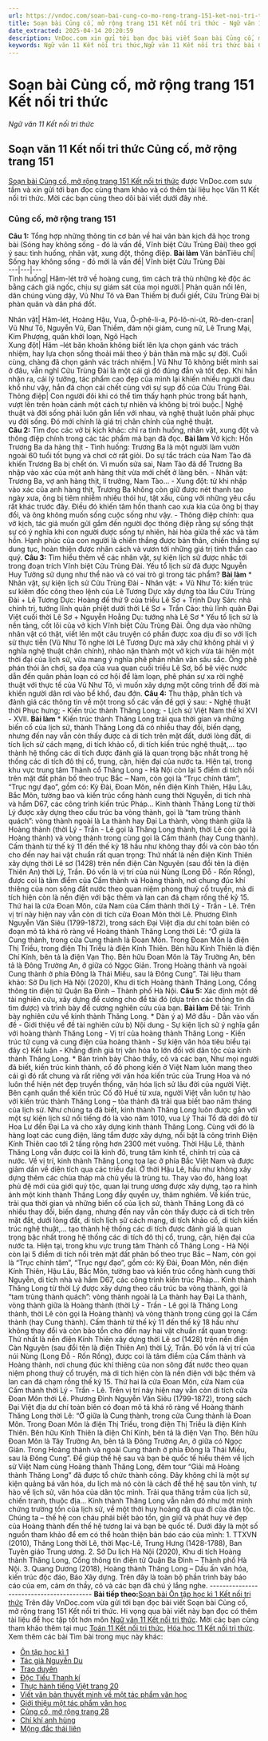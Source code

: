 ```yaml
---
url: https://vndoc.com/soan-bai-cung-co-mo-rong-trang-151-ket-noi-tri-thuc-298034
title: Soạn bài Củng cố, mở rộng trang 151 Kết nối tri thức - Ngữ văn 11 Kết nối tri thức - VnDoc.com
date_extracted: 2025-04-14 20:20:59
description: VnDoc.com xin gửi tới bạn đọc bài viết Soạn bài Củng cố, mở rộng trang 151 Kết nối tri thức. Mời các bạn cùng tham khảo chi tiết.
keywords: Ngữ văn 11 Kết nối tri thức,Ngữ văn 11 Kết nối tri thức bài Củng cố mở rộng trang 151,Soạn văn 11 Kết nối tri thức,văn 11 kết nối tri thức,soạn văn 11 kết nối tri thức với cuộc sống,ngữ văn 11 kết nối,Soạn bài Củng cố mở rộng trang 151 Kết nối tri thức,Soạn bài Củng cố mở rộng trang 151,Soạn văn Củng cố mở rộng trang 151,Củng cố mở rộng trang 151
---
```


# Soạn bài Củng cố, mở rộng trang 151 Kết nối tri thức
 _Ngữ văn 11 Kết nối tri thức_
## Soạn văn 11 Kết nối tri thức Củng cố, mở rộng trang 151
[Soạn bài Củng cố, mở rộng trang 151 Kết nối tri thức](<https://vndoc.com/soan-bai-cung-co-mo-rong-trang-151-ket-noi-tri-thuc-298034>) được VnDoc.com sưu tầm và xin gửi tới bạn đọc cùng tham khảo và có thêm tài liệu học Văn 11 Kết nối tri thức. Mời các bạn cùng theo dõi bài viết dưới đây nhé.
### Củng cố, mở rộng trang 151
**Câu 1:** Tổng hợp những thông tin cơ bản về hai vân bàn kịch đã học trong bài \(Sóng hay không sống - đó là vấn đề, Vĩnh biệt Cửu Trùng Đài\) theo gợi ý sau: tình huống, nhân vật, xung đột, thông điệp.
**Bài làm**
Văn bảnTiêu chí| Sống hay không sống - đó mới là vấn đề| Vĩnh biệt Cửu Trùng Đài  
---|---|---  
Tình huống| Hăm-lét trở về hoàng cung, tìm cách trả thù những kẻ độc ác bằng cách giả ngốc, chịu sự giám sát của mọi người.| Phản quân nổi lên, dân chúng vùng dậy, Vũ Như Tô và Đan Thiềm bị đuổi giết, Cửu Trùng Đài bị phàn quân và dân phá đốt.  

Nhân vật| Hăm-lét, Hoàng Hậu, Vua, Ô-phê-li-a, Pô-lô-ni-út, Rô-den-cran| Vũ Như Tô, Nguyễn Vũ, Đan Thiềm, đám nội giám, cung nữ, Lê Trung Mại, Kim Phượng, quân khởi loạn, Ngô Hạch  
Xung đột| Hăm –lét băn khoăn không biết lên lựa chọn gánh vác trách nhiệm, hay lựa chọn sống thoải mái theo ý bản thân mà mặc sự đời. Cuối cùng, chàng đã chọn gánh vác trách nhiệm.| Vũ Như Tô không biết mình sai ở đâu, vẫn nghĩ Cửu Trùng Đài là một cái gì đó đúng đắn và tốt đẹp. Khi hắn nhận ra, cái lý tưởng, tác phẩm cao đẹp của mình lại khiến nhiều người đau khổ như vậy, hắn đã chọn cái chết cùng với sự sụp đổ của Cửu Trùng Đài.  
Thông điệp| Con người đôi khi có thể tìm thấy hạnh phúc trong bất hạnh, vượt lên trên hoàn cảnh một cách tự nhiên và không bị trói buộc.| Nghệ thuật và đời sống phải luôn gắn liền với nhau, và nghệ thuật luôn phải phục vụ đời sống. Đó mới chính là giá trị chân chính của nghệ thuật.  
**Câu 2:** Tìm đọc các vở bị kịch khác: chỉ ra tình huống, nhân vật, xung đột và thông điệp chính trong các tác phẩm mà bạn đã đọc.
**Bài làm**
Vở kịch: Hồn Trương Ba da hàng thịt
\- Tình huống: Trương Ba là một người làm vườn ngoài 60 tuổi tốt bụng và chơi cờ rất giỏi. Do sự tắc trách của Nam Tào đã khiến Trương Ba bị chết ón. Vì muốn sửa sai, Nam Tào đã để Trương Ba nhập vào xác của một anh hàng thịt vừa mới chết ở làng bên.
\- Nhân vật: Trương Ba, vợ anh hàng thịt, lí trưởng, Nam Tào…
\- Xung đột: từ khi nhập vào xác của anh hàng thịt, Trương Ba không còn giữ được nét thanh tao ngày xưa, ông bị tiêm nhiễm nhiều thói hư, tật xấu, cùng với những yêu cầu rất khác trước đây. Điều đó khiến tâm hồn thanh cao xưa kia của ông bị thay đổi, và ông không muốn sống cuộc sống như vậy.
\- Thông điệp chính: qua vở kịch, tác giả muốn gửi gắm đến người đọc thông điệp rằng sự sống thật sự có ý nghĩa khi con người được sống tự nhiên, hài hòa giữa thể xác và tâm hồn. Hạnh phúc của con người là chiến thắng được bản thân, chiến thắng sự dung tục, hoàn thiện được nhân cách và vươn tới những giá trị tinh thần cao quý.
**Câu 3:** Tìm hiểu thêm về các nhân vặt, sự kiện lịch sử được nhắc tới trong đoạn trích Vĩnh biệt Cửu Trùng Đài. Yếu tổ lịch sử đã được Nguyễn Huy Tưởng sử dụng như thể nào và có vai trò gì trong tác phẩm?
**Bài làm**
\* Nhân vật, sự kiện lịch sử Cửu Trùng Đài
\- Nhân vật:
\+ Vũ Như Tô: kiến trúc sư kiêm đốc công theo lệnh của Lê Tương Dực xây dựng tòa lầu Cửu Trùng Đài
\+ Lê Tương Dực: Hoàng đế thứ 9 của triều Lê Sơ
\+ Trịnh Duy Sản: nhà chính trị, tướng lĩnh quân phiệt dưới thời Lê Sơ
\+ Trần Cảo: thủ lĩnh quân Đại Việt cuối thời Lê Sơ
\+ Nguyễn Hoằng Dụ: tướng nhà Lê Sơ
\* Yếu tố lịch sử là nền tảng, cốt lõi của vở kịch Vĩnh biệt Cửu Trùng Đài. Ông dựa vào những nhân vật có thật, viết lên một câu truyện có phần được xoa dịu đi so với lịch sử thực tiễn \(Vũ Như Tô nghe lời Lê Tương Dực mà xây chứ không phải vì ý nghĩa nghệ thuật chân chính\), nhào nặn thành một vở kịch vừa tái hiện một thời đại của lịch sử, vừa mang ý nghĩa phê phán nhân văn sâu sắc. Ông phê phán thói ăn chơi, sa đọa của vua quan cuối triều Lê Sơ, bổ bê việc nước dẫn đến quân phản loạn có cơ hội để làm loạn, phê phán sự xa rời nghệ thuật với thực tế của Vũ Như Tô, vì muốn xây dựng một công trình để đời mà khiến người dân rơi vào bể khổ, đau đớn.
**Câu 4:** Thu thập, phân tích và đảnh giá các thông tin về một trong số các vấn đề gợi ý sau:
\- Nghệ thuật thời Phục hưng;
\- Kiến trúc thành Thăng Long;
\- Lịch sử Việt Nam thế kỉ XVI - XVII.
**Bài làm**
\* Kiến trúc thành Thăng Long
trải qua thời gian và những biến cố của lịch sử, thành Thăng Long đã có nhiều thay đổi, biến dạng, nhưng đến nay vẫn còn thấy được cả di tích trên mặt đất, dưới lòng đất, di tích lịch sử cách mạng, di tích khảo cổ, di tích kiến trúc nghệ thuật,… tạo thành hệ thống các di tích được đánh giá là quan trọng bậc nhất trong hệ thống các di tích đô thị cổ, trung, cận, hiện đại của nước ta. Hiện tại, trong khu vực trung tâm Thành cổ Thăng Long - Hà Nội còn lại 5 điểm di tích nổi trên mặt đất phân bố theo trục Bắc – Nam, còn gọi là “Trục chính tâm”, “Trục ngự đạo”, gồm có: Kỳ Đài, Đoan Môn, nền điện Kính Thiên, Hậu Lâu, Bắc Môn, tường bao và kiến trúc cổng hành cung thời Nguyễn, di tích nhà và hầm D67, các công trình kiến trúc Pháp…
Kinh thành Thăng Long từ thời Lý được xây dựng theo cấu trúc ba vòng thành, gọi là “tam trùng thành quách”: vòng thành ngoài là La thành hay Đại La thành, vòng thành giữa là Hoàng thành \(thời Lý - Trần - Lê gọi là Thăng Long thành, thời Lê còn gọi là Hoàng thành\) và vòng thành trong cùng gọi là Cấm thành \(hay Cung thành\). Cấm thành từ thế kỷ 11 đến thế kỷ 18 hầu như không thay đổi và còn bảo tồn cho đến nay hai vật chuẩn rất quan trọng: Thứ nhất là nền điện Kính Thiên xây dựng thời Lê sơ \(1428\) trên nền điện Càn Nguyên \(sau đổi tên là điện Thiên An\) thời Lý, Trần. Đó vốn là vị trí của núi Nùng \(Long Đỗ - Rốn Rồng\), được coi là tâm điểm của Cấm thành và Hoàng thành, nơi chung đúc khí thiêng của non sông đất nước theo quan niệm phong thuỷ cổ truyền, mà di tích hiện còn là nền điện với bậc thềm và lan can đá chạm rồng thế kỷ 15. Thứ hai là cửa Đoan Môn, cửa Nam của Cấm thành thời Lý - Trần - Lê. Trên vị trí này hiện nay vẫn còn di tích cửa Đoan Môn thời Lê.
Phương Đình Nguyễn Văn Siêu \(1799-1872\), trong sách Đại Việt địa dư chí toàn biên có đoạn mô tả khá rõ ràng về Hoàng thành Thăng Long thời Lê: “Ở giữa là Cung thành, trong cửa Cung thành là Đoan Môn. Trong Đoan Môn là điện Thị Triều, trong điện Thị Triều là điện Kính Thiên. Bên hữu Kính Thiên là điện Chí Kính, bên tả là điện Vạn Thọ. Bên hữu Đoan Môn là Tây Trường An, bên tả là Đông Trường An, ở giữa có Ngọc Giản. Trong Hoàng thành và ngoài Cung thành ở phía Đông là Thái Miếu, sau là Đông Cung”.
Tài liệu tham khảo:
Sở Du lịch Hà Nội \(2020\), Khu di tích Hoàng thành Thăng Long, Cổng thông tin điện tử Quận Ba Đình – Thành phố Hà Nội.
**Câu 5:** Xác định một đề tài nghiên cứu, xây dựng đề cương cho để tài đó \(dựa trên các thông tin đã tìm được\) và trình bày đế cương nghiên cứu của bạn.
**Bài làm**
Đề tài: Trình bày nghiên cứu về kinh thành Thăng Long.
\* Dàn ý
a\) Mở đầu
\- Dẫn vào vấn đề
\- Giới thiệu về đề tài nghiên cứu
b\) Nội dung
\- Sự kiện lịch sử ý nghĩa gắn với hoàng thành Thăng Long
\- Vị trí của hoàng thành Thăng Long
\- Kiến trúc tử cung và cung điện của hoàng thành
\- Sự kiện văn hóa tiêu biểu tại đây
c\) Kết luận
\- Khẳng định giá trị văn hóa to lớn đối với dân tộc của kinh thành Thăng Long.
\* Bản trình bày
Chào thầy, cô và các bạn,
Như mọi người đã biết, kiến trúc kinh thành, cố đô phong kiến ở Việt Nam luôn mang theo cái gì đó rất chung và rất riêng với văn hóa kiến trúc của Trung Hoa và nó luôn thể hiện nét đẹp truyền thống, văn hóa lịch sử lâu đời của người Việt. Bên cạnh quần thể kiến trúc Cố đô Huế từ xưa, người Việt vẫn luôn tự hào với kiến trúc thành Thăng Long – tòa thành đã trải qua biết bao năm tháng của lịch sử.
Như chúng ta đã biết, kinh thành Thăng Long luôn được gắn với một sự kiện lịch sử nổi tiếng đó là vào năm 1010, vua Lý Thái Tổ đã dời đô từ Hoa Lư đến Đại La và cho xây dựng kinh thành Thăng Long. Cùng với đó là hàng loạt các cung điện, lăng tẩm được xây dựng, nổi bật là công trình Điện Kính Thiên cao tới 2 tầng rộng hơn 2300 mét vuông. Thời Hậu Lê, thành Thăng Long vẫn được coi là kinh đô, trung tâm kinh tế, chính trị của cả nước.
Về vị trí, kinh thành Thăng Long tọa lạc ở phía Bắc Việt Nam và được giảm dần về diện tích qua các triều đại. Ở thời Hậu Lê, hầu như không xây dựng thêm các chùa tháp mà chủ yếu là trùng tu. Thay vào đó, hàng loạt phủ đệ mới của giới quý tộc, quan lại trung ương được xây dựng, tạo ra hình ảnh một kinh thành Thăng Long đầy quyền uy, thâm nghiêm.
Về kiến trúc, trải qua thời gian và những biến cố của lịch sử, thành Thăng Long đã có nhiều thay đổi, biến dạng, nhưng đến nay vẫn còn thấy được cả di tích trên mặt đất, dưới lòng đất, di tích lịch sử cách mạng, di tích khảo cổ, di tích kiến trúc nghệ thuật,… tạo thành hệ thống các di tích được đánh giá là quan trọng bậc nhất trong hệ thống các di tích đô thị cổ, trung, cận, hiện đại của nước ta. Hiện tại, trong khu vực trung tâm Thành cổ Thăng Long - Hà Nội còn lại 5 điểm di tích nổi trên mặt đất phân bố theo trục Bắc – Nam, còn gọi là “Trục chính tâm”, “Trục ngự đạo”, gồm có: Kỳ Đài, Đoan Môn, nền điện Kính Thiên, Hậu Lâu, Bắc Môn, tường bao và kiến trúc cổng hành cung thời Nguyễn, di tích nhà và hầm D67, các công trình kiến trúc Pháp…
Kinh thành Thăng Long từ thời Lý được xây dựng theo cấu trúc ba vòng thành, gọi là “tam trùng thành quách”: vòng thành ngoài là La thành hay Đại La thành, vòng thành giữa là Hoàng thành \(thời Lý - Trần - Lê gọi là Thăng Long thành, thời Lê còn gọi là Hoàng thành\) và vòng thành trong cùng gọi là Cấm thành \(hay Cung thành\). Cấm thành từ thế kỷ 11 đến thế kỷ 18 hầu như không thay đổi và còn bảo tồn cho đến nay hai vật chuẩn rất quan trọng: Thứ nhất là nền điện Kính Thiên xây dựng thời Lê sơ \(1428\) trên nền điện Càn Nguyên \(sau đổi tên là điện Thiên An\) thời Lý, Trần. Đó vốn là vị trí của núi Nùng \(Long Đỗ - Rốn Rồng\), được coi là tâm điểm của Cấm thành và Hoàng thành, nơi chung đúc khí thiêng của non sông đất nước theo quan niệm phong thuỷ cổ truyền, mà di tích hiện còn là nền điện với bậc thềm và lan can đá chạm rồng thế kỷ 15. Thứ hai là cửa Đoan Môn, cửa Nam của Cấm thành thời Lý - Trần - Lê. Trên vị trí này hiện nay vẫn còn di tích cửa Đoan Môn thời Lê.
Phương Đình Nguyễn Văn Siêu \(1799-1872\), trong sách Đại Việt địa dư chí toàn biên có đoạn mô tả khá rõ ràng về Hoàng thành Thăng Long thời Lê: “Ở giữa là Cung thành, trong cửa Cung thành là Đoan Môn. Trong Đoan Môn là điện Thị Triều, trong điện Thị Triều là điện Kính Thiên. Bên hữu Kính Thiên là điện Chí Kính, bên tả là điện Vạn Thọ. Bên hữu Đoan Môn là Tây Trường An, bên tả là Đông Trường An, ở giữa có Ngọc Giản. Trong Hoàng thành và ngoài Cung thành ở phía Đông là Thái Miếu, sau là Đông Cung”.
Để giúp thế hệ sau và bạn bè quốc tế hiểu thêm về lịch sử Việt Nam cùng Hoàng thành Thăng Long, đêm tour “Giải mã Hoàng thành Thăng Long” đã được tổ chức thành công. Đây không chỉ là một sự kiện quảng bá văn hóa, du lịch mà nó còn là cách để thế hệ sau tôn vinh, tự hào về lịch sử, văn hóa của dân tộc mình.
Trải qua thăng trầm của lịch sử, chiến tranh, thuộc địa… Kinh thành Thăng Long vẫn nằm đó như một minh chứng trường tồn của lịch sử, về một thời huy hoàng đã qua đi của dân tộc. Chúng ta – thế hệ con cháu phải biết bảo tồn, gìn giữ và phát huy vẻ đẹp của Hoàng thành đến thế hệ tương lai và bạn bè quốc tế.
Dưới đây là một số nguồn tham khảo để em có thể hoàn thiện bản báo cáo của mình:
1\. TTXVN \(2010\), Thăng Long thời Lê, thời Mạc-Lê, Trung Hưng \(1428-1788\), Ban Tuyên giáo Trung ương.
2\. Sở Du lịch Hà Nội \(2020\), Khu di tích Hoàng thành Thăng Long, Cổng thông tin điện tử Quận Ba Đình – Thành phố Hà Nội.
3\. Quang Dương \(2018\), Hoàng thành Thăng Long – Dấu ấn văn hóa, kiến trúc độc đáo, Báo Xây dựng.
Trên đây là toàn bộ phần trình bày báo cáo của em, cảm ơn thầy, cô và các bạn đã chú ý lắng nghe.
\-----------------------------------------
**Bài tiếp theo:**[Soạn bài Ôn tập học kì 1 Kết nối tri thức](<https://vndoc.com/soan-bai-on-tap-hoc-ki-1-ket-noi-tri-thuc-298038>)
Trên đây VnDoc.com vừa gửi tới bạn đọc bài viết Soạn bài Củng cố, mở rộng trang 151 Kết nối tri thức. Hi vọng qua bài viết này bạn đọc có thêm tài liệu để học tập tốt hơn môn [Ngữ văn 11 Kết nối tri thức](<https://vndoc.com/ngu-van-11-ket-noi-tri-thuc>). Mời các bạn cùng tham khảo thêm tại mục [Toán 11 Kết nối tri thức](<https://vndoc.com/toan-11-ket-noi-tri-thuc>), [Hóa học 11 Kết nối tri thức](<https://vndoc.com/hoa-hoc-11-ket-noi-tri-thuc>).
Xem thêm các bài Tìm bài trong mục này khác:
  * [Ôn tập học kì 1](</soan-bai-on-tap-hoc-ki-1-ket-noi-tri-thuc-298038>)
  * [Tác giả Nguyễn Du](</soan-bai-tac-gia-nguyen-du-ket-noi-tri-thuc-304138>)
  * [Trao duyên](</soan-bai-trao-duyen-ket-noi-tri-thuc-304139>)
  * [Độc Tiểu Thanh kí](</soan-bai-doc-tieu-thanh-ki-ket-noi-tri-thuc-304140>)
  * [Thực hành tiếng Việt trang 20](</soan-bai-thuc-hanh-tieng-viet-trang-20-ket-noi-tri-thuc-304141>)
  * [Viết văn bản thuyết minh về một tác phẩm văn học](</soan-bai-viet-van-ban-thuyet-minh-ve-mot-tac-pham-van-hoc-ket-noi-tri-thuc-304142>)
  * [Giới thiệu một tác phẩm văn học](</soan-bai-gioi-thieu-mot-tac-pham-van-hoc-ket-noi-tri-thuc-304192>)
  * [Củng cố, mở rộng trang 28](</soan-bai-cung-co-mo-rong-trang-28-ket-noi-tri-thuc-304194>)
  * [Chí khí anh hùng](</soan-bai-chi-khi-anh-hung-ket-noi-tri-thuc-304199>)
  * [Mộng đắc thái liên](</soan-bai-mong-dac-thai-lien-ket-noi-tri-thuc-304203>)

